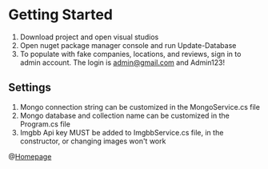 # Getting Started
1. Download project and open visual studios
2. Open nuget package manager console and run Update-Database
3. To populate with fake companies, locations, and reviews, sign in to admin account. The login is admin@gmail.com and Admin123!

## Settings
1. Mongo connection string can be customized in the MongoService.cs file
2. Mongo database and collection name can be customized in the Program.cs file
3. Imgbb Api key MUST be added to ImgbbService.cs file, in the constructor, or changing images won't work

@[Homepage](./Images/HomePage.png)
